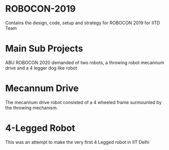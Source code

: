 # ROBOCON-2019
Contains the design, code, setup and strategy for ROBOCON 2019 for IITD Team


# Main Sub Projects
ABU ROBOCON 2020 demanded of two robots, a throwing robot mecannum drive and a 4 legger dog like robot

# Mecannum Drive
The mecannum drive robot consisted of a 4 wheeled frame surmounted by the throwing mechanism.

# 4-Legged Robot
This was an attempt to make the very first 4 Legged robot in IIT Delhi
